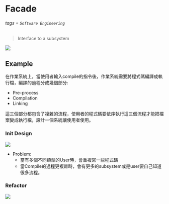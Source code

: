 # Facade
###### tags = `Software Engineering`

> Interface to a subsystem

![](https://i.imgur.com/JULHyVl.png)


## Example
在作業系統上，當使用者輸入compile的指令後，作業系統需要將程式碼編譯成執行檔，編譯的過程分成幾個部分:
* Pre-process
* Compilation
* Linking

這三個部分都包含了複雜的流程，使用者的程式碼要依序執行這三個流程才能把檔案變成執行檔，設計一個系統讓使用者使用。

### Init Design

![](https://i.imgur.com/QzopbUa.png)

* Problem:
    * 當有多個不同類型的User時，會重複寫一些程式碼
    * 當Compile的過程更複雜時，會有更多的subsystem或是user要自己知道很多流程。

### Refactor
![](https://i.imgur.com/3wTA0EO.png)
